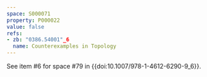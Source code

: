 ```yaml
---
space: S000071
property: P000022
value: false
refs:
- zb: "0386.54001"_6
  name: Counterexamples in Topology
---
```


See item #6 for space #79 in {{doi:10.1007/978-1-4612-6290-9_6}}.
